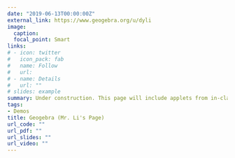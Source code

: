 ```yaml
---
date: "2019-06-13T00:00:00Z"
external_link: https://www.geogebra.org/u/dyli
image:
  caption: 
  focal_point: Smart
links:
# - icon: twitter
#   icon_pack: fab
#   name: Follow
#   url:
# - name: Details
#   url: ""
# slides: example
summary: Under construction. This page will include applets from in-class demos.
tags:
- Demos
title: Geogebra (Mr. Li's Page)
url_code: ""
url_pdf: ""
url_slides: ""
url_video: ""
---
```


